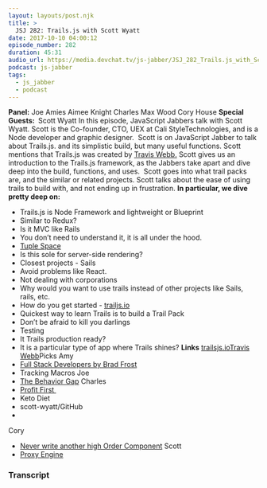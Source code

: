 ```yaml
---
layout: layouts/post.njk
title: >
  JSJ 282: Trails.js with Scott Wyatt
date: 2017-10-10 04:00:12
episode_number: 282
duration: 45:31
audio_url: https://media.devchat.tv/js-jabber/JSJ_282_Trails.js_with_Scott_Wyatt.mp3
podcast: js-jabber
tags:
  - js_jabber
  - podcast
---
```


**Panel:** Joe Amies Aimee Knight Charles Max Wood Cory House **Special Guests:&nbsp;** Scott Wyatt In this episode, JavaScript Jabbers talk with Scott Wyatt. Scott is the Co-founder, CTO, UEX at Cali StyleTechnologies, and is a Node developer and graphic designer.&nbsp; Scott is on JavaScript Jabber to talk about Trails.js. and its simplistic build, but many useful functions. Scott mentions that Trails.js was created by [Travis Webb.](https://channel9.msdn.com/Blogs/semjs/semjs201601Tra) Scott gives us an introduction to the Trails.js framework, as the Jabbers take apart and dive deep into the build, functions, and uses.&nbsp; Scott goes into what trail packs are, and the similar or related projects. Scott talks about the ease of using trails to build with, and not ending up in frustration. **In particular, we dive pretty deep on:**

- Trails.js is Node Framework and lightweight or Blueprint
- Similar to Redux?
- Is it MVC like Rails
- You don’t need to understand it, it is all under the hood.
- [Tuple Space](https://en.wikipedia.org/wiki/Tuple_space)
- Is this sole for server-side rendering?
- Closest projects - Sails
- Avoid problems like React.
- Not dealing with corporations
- Why would you want to use trails instead of other projects like Sails, rails, etc.
- How do you get started - [trailjs.io](https://trailjs.io)
- Quickest way to learn Trails is to build a Trail Pack
- Don’t be afraid to kill you darlings
- Testing
- It Trails production ready?
- It is a particular type of app where Trails shines?
  **Links** [trailsjs.io](https://trailsjs.io)[Travis Webb](https://channel9.msdn.com/Blogs/semjs/semjs201601Tra)Picks Amy
- [Full Stack Developers by Brad Frost](https://bradfrost.com/blog/post/full-stack-developers/)
- Tracking Macros
  Joe
- [The Behavior Gap](https://the%20behavior%20gap%20pdf%20download)
  Charles
- [Profit First&nbsp;](https://www.amazon.com/s/?ie=UTF8&keywords=profit+first&tag=googhydr-20&index=aps&hvadid=177333083442&hvpos=1t2&hvnetw=g&hvrand=60998143499066646&hvpone=&hvptwo=&hvqmt=e&hvdev=c&hvdvcmdl=&hvlocint=&hvlocphy=9028550&hvtargid=kwd-1363986595&ref=pd_sl_2w1nakqc64_e)
- Keto Diet
- scott-wyatt/GitHub
-

Cory

- [Never write another high Order Component](https://www.youtube.com/watch?v=BcVAq3YFiuc)
  Scott
- [Proxy Engine](https://www.npmjs.com/package/proxy-engine)

### Transcript
